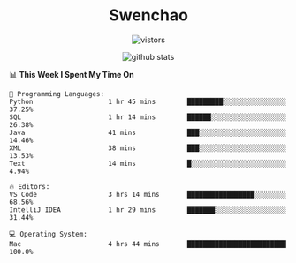 <h1 align="center">Swenchao</h3>

<p align="center">
  <img src="https://visitor-badge.glitch.me/badge?page_id=Swenchao" alt="vistors" />
</p>

<p align="center">
  <img src="https://github-readme-stats.vercel.app/api?username=Swenchao&count_private=true&show_icons=true&theme=vue-dark&hide_title=true" alt="github stats" />
</p>

<!--START_SECTION:waka-->
📊 **This Week I Spent My Time On** 

```text
💬 Programming Languages: 
Python                   1 hr 45 mins        █████████░░░░░░░░░░░░░░░░   37.25% 
SQL                      1 hr 14 mins        ██████░░░░░░░░░░░░░░░░░░░   26.38% 
Java                     41 mins             ███░░░░░░░░░░░░░░░░░░░░░░   14.46% 
XML                      38 mins             ███░░░░░░░░░░░░░░░░░░░░░░   13.53% 
Text                     14 mins             █░░░░░░░░░░░░░░░░░░░░░░░░   4.94%

🔥 Editors: 
VS Code                  3 hrs 14 mins       █████████████████░░░░░░░░   68.56% 
IntelliJ IDEA            1 hr 29 mins        ███████░░░░░░░░░░░░░░░░░░   31.44%

💻 Operating System: 
Mac                      4 hrs 44 mins       █████████████████████████   100.0%

```


<!--END_SECTION:waka-->
